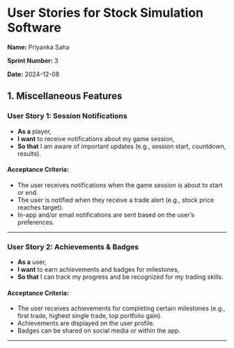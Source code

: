 # User Stories for Stock Simulation Software

**Name:** Priyanka Saha

**Sprint Number:** 3

**Date:** 2024-12-08


## 1. Miscellaneous Features

### User Story 1: Session Notifications
- **As a** player,  
- **I want** to receive notifications about my game session,  
- **So that** I am aware of important updates (e.g., session start, countdown, results).

#### Acceptance Criteria:
- The user receives notifications when the game session is about to start or end.
- The user is notified when they receive a trade alert (e.g., stock price reaches target).
- In-app and/or email notifications are sent based on the user’s preferences.

---

### User Story 2: Achievements & Badges
- **As a** user,  
- **I want** to earn achievements and badges for milestones,  
- **So that** I can track my progress and be recognized for my trading skills.

#### Acceptance Criteria:
- The user receives achievements for completing certain milestones (e.g., first trade, highest single trade, top portfolio gain).
- Achievements are displayed on the user profile.
- Badges can be shared on social media or within the app.

---


